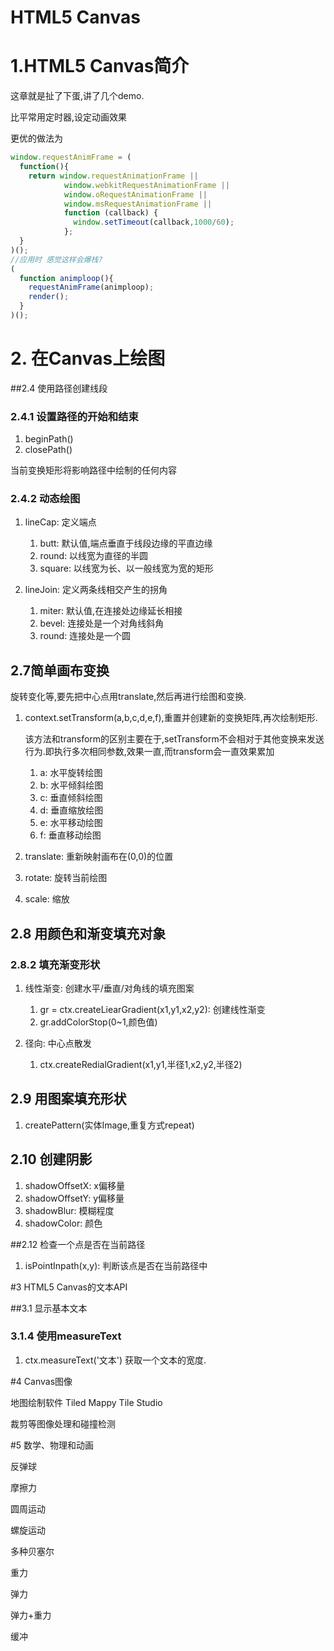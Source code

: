 # HTML5 Canvas

# 1.HTML5 Canvas简介

这章就是扯了下蛋,讲了几个demo.

比平常用定时器,设定动画效果

更优的做法为

```javascript
window.requestAnimFrame = (
  function(){
    return window.requestAnimationFrame ||
            window.webkitRequestAnimationFrame ||
            window.oRequestAnimationFrame ||
            window.msRequestAnimationFrame ||
            function (callback) {
              window.setTimeout(callback,1000/60);
            };
  }
)();
//应用时 感觉这样会爆栈?
(
  function animploop(){
    requestAnimFrame(animploop);
    render();
  }
)();
```

# 2. 在Canvas上绘图

##2.4 使用路径创建线段

### 2.4.1 设置路径的开始和结束

1. beginPath()
2. closePath()

当前变换矩形将影响路径中绘制的任何内容

### 2.4.2 动态绘图

1. lineCap: 定义端点
   1. butt: 默认值,端点垂直于线段边缘的平直边缘
   2. round: 以线宽为直径的半圆
   3. square: 以线宽为长、以一般线宽为宽的矩形

2. lineJoin: 定义两条线相交产生的拐角
   1. miter: 默认值,在连接处边缘延长相接
   2. bevel: 连接处是一个对角线斜角
   3. round: 连接处是一个圆

## 2.7简单画布变换

旋转变化等,要先把中心点用translate,然后再进行绘图和变换.

1. context.setTransform(a,b,c,d,e,f),重置并创建新的变换矩阵,再次绘制矩形.
    
    该方法和transform的区别主要在于,setTransform不会相对于其他变换来发送行为.即执行多次相同参数,效果一直,而transform会一直效果累加
    1. a: 水平旋转绘图
    2. b: 水平倾斜绘图
    3. c: 垂直倾斜绘图
    4. d: 垂直缩放绘图
    5. e: 水平移动绘图
    6. f: 垂直移动绘图
2. translate: 重新映射画布在(0,0)的位置
3. rotate: 旋转当前绘图
4. scale: 缩放

## 2.8 用颜色和渐变填充对象

### 2.8.2 填充渐变形状

1. 线性渐变: 创建水平/垂直/对角线的填充图案

    1. gr = ctx.createLiearGradient(x1,y1,x2,y2): 创建线性渐变
    2. gr.addColorStop(0~1,颜色值)
2. 径向: 中心点散发
    1. ctx.createRedialGradient(x1,y1,半径1,x2,y2,半径2)

## 2.9 用图案填充形状

1. createPattern(实体Image,重复方式repeat)

## 2.10 创建阴影

1. shadowOffsetX: x偏移量
2. shadowOffsetY: y偏移量
3. shadowBlur: 模糊程度
4. shadowColor: 颜色

##2.12 检查一个点是否在当前路径

1. isPointInpath(x,y): 判断该点是否在当前路径中

#3 HTML5 Canvas的文本API

##3.1 显示基本文本

### 3.1.4 使用measureText

1. ctx.measureText('文本') 获取一个文本的宽度.

#4 Canvas图像

地图绘制软件 Tiled Mappy Tile Studio

裁剪等图像处理和碰撞检测

#5 数学、物理和动画

反弹球

摩擦力

圆周运动

螺旋运动

多种贝塞尔

重力

弹力

弹力+重力

缓冲